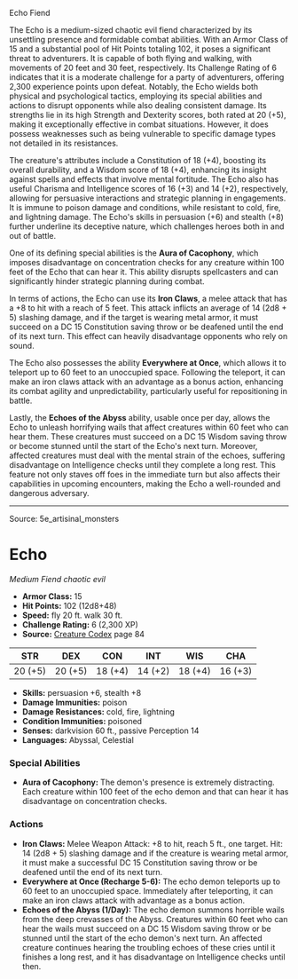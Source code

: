 <MonsterName/>Echo</MonsterName>
<CreatureType/>Fiend</CreatureType>

<summary>The Echo is a medium-sized chaotic evil fiend characterized by its unsettling presence and formidable combat abilities. With an Armor Class of 15 and a substantial pool of Hit Points totaling 102, it poses a significant threat to adventurers. It is capable of both flying and walking, with movements of 20 feet and 30 feet, respectively. Its Challenge Rating of 6 indicates that it is a moderate challenge for a party of adventurers, offering 2,300 experience points upon defeat. Notably, the Echo wields both physical and psychological tactics, employing its special abilities and actions to disrupt opponents while also dealing consistent damage. Its strengths lie in its high Strength and Dexterity scores, both rated at 20 (+5), making it exceptionally effective in combat situations. However, it does possess weaknesses such as being vulnerable to specific damage types not detailed in its resistances.</summary>

<detail>

The creature's attributes include a Constitution of 18 (+4), boosting its overall durability, and a Wisdom score of 18 (+4), enhancing its insight against spells and effects that involve mental fortitude. The Echo also has useful Charisma and Intelligence scores of 16 (+3) and 14 (+2), respectively, allowing for persuasive interactions and strategic planning in engagements. It is immune to poison damage and conditions, while resistant to cold, fire, and lightning damage. The Echo's skills in persuasion (+6) and stealth (+8) further underline its deceptive nature, which challenges heroes both in and out of battle. 

One of its defining special abilities is the **Aura of Cacophony**, which imposes disadvantage on concentration checks for any creature within 100 feet of the Echo that can hear it. This ability disrupts spellcasters and can significantly hinder strategic planning during combat.

In terms of actions, the Echo can use its **Iron Claws**, a melee attack that has a +8 to hit with a reach of 5 feet. This attack inflicts an average of 14 (2d8 + 5) slashing damage, and if the target is wearing metal armor, it must succeed on a DC 15 Constitution saving throw or be deafened until the end of its next turn. This effect can heavily disadvantage opponents who rely on sound.

The Echo also possesses the ability **Everywhere at Once**, which allows it to teleport up to 60 feet to an unoccupied space. Following the teleport, it can make an iron claws attack with an advantage as a bonus action, enhancing its combat agility and unpredictability, particularly useful for repositioning in battle.

Lastly, the **Echoes of the Abyss** ability, usable once per day, allows the Echo to unleash horrifying wails that affect creatures within 60 feet who can hear them. These creatures must succeed on a DC 15 Wisdom saving throw or become stunned until the start of the Echo's next turn. Moreover, affected creatures must deal with the mental strain of the echoes, suffering disadvantage on Intelligence checks until they complete a long rest. This feature not only staves off foes in the immediate turn but also affects their capabilities in upcoming encounters, making the Echo a well-rounded and dangerous adversary.</detail>



---

Source: 5e_artisinal_monsters

# Echo

*Medium* *Fiend* *chaotic evil*

- **Armor Class:** 15
- **Hit Points:** 102 (12d8+48)
- **Speed:** fly 20 ft. walk 30 ft.
- **Challenge Rating:** 6 (2,300 XP)
- **Source:** [Creature Codex](https://koboldpress.com/kpstore/product/creature-codex-for-5th-edition-dnd) page 84

| STR | DEX | CON | INT | WIS | CHA |
| --- | --- | --- | --- | --- | --- |
| 20 (+5) | 20 (+5) | 18 (+4) | 14 (+2) | 18 (+4) | 16 (+3) |

- **Skills:** persuasion +6, stealth +8
- **Damage Immunities:** poison
- **Damage Resistances:** cold, fire, lightning
- **Condition Immunities:** poisoned
- **Senses:** darkvision 60 ft., passive Perception 14
- **Languages:** Abyssal, Celestial

### Special Abilities

- **Aura of Cacophony:** The demon's presence is extremely distracting. Each creature within 100 feet of the echo demon and that can hear it has disadvantage on concentration checks.

### Actions

- **Iron Claws:** Melee Weapon Attack: +8 to hit, reach 5 ft., one target. Hit: 14 (2d8 + 5) slashing damage and if the creature is wearing metal armor, it must make a successful DC 15 Constitution saving throw or be deafened until the end of its next turn.
- **Everywhere at Once (Recharge 5-6):** The echo demon teleports up to 60 feet to an unoccupied space. Immediately after teleporting, it can make an iron claws attack with advantage as a bonus action.
- **Echoes of the Abyss (1/Day):** The echo demon summons horrible wails from the deep crevasses of the Abyss. Creatures within 60 feet who can hear the wails must succeed on a DC 15 Wisdom saving throw or be stunned until the start of the echo demon's next turn. An affected creature continues hearing the troubling echoes of these cries until it finishes a long rest, and it has disadvantage on Intelligence checks until then.





